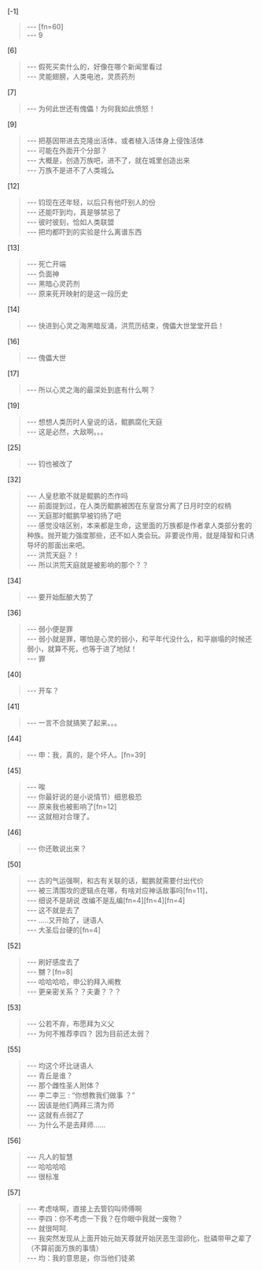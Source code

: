 
[-1] 
>--- [fn=60]<br>
>--- 9<br>

[6] 
>--- 假死买卖什么的，好像在哪个新闻里看过<br>
>--- 灵能翅膀，人类电池，灵质药剂<br>

[7] 
>--- 为何此世还有傀儡！为何我如此愤怒！<br>

[9] 
>--- 把基因带进去克隆出活体，或者植入活体身上侵蚀活体<br>
>--- 可能在外面开个分部？<br>
>--- 大概是，创造万族吧，进不了，就在城里创造出来<br>
>--- 万族不是进不了人类城么<br>

[12] 
>--- 钧现在还年轻，以后只有他吓别人的份<br>
>--- 还能吓到均，真是够禁忌了<br>
>--- 彼时彼刻，恰如人类联盟<br>
>--- 把均都吓到的实验是什么离谱东西<br>

[13] 
>--- 死亡开端<br>
>--- 负面神<br>
>--- 黑暗心灵药剂<br>
>--- 原来死开映射的是这一段历史<br>

[14] 
>--- 快进到心灵之海黑暗反涌，洪荒历结束，傀儡大世堂堂开启！<br>

[16] 
>--- 傀儡大世<br>

[17] 
>--- 所以心灵之海的最深处到底有什么啊？<br>

[19] 
>--- 想想人类历时人皇说的话，鲲鹏腐化天庭<br>
>--- 这是必然，大敌啊。。。<br>

[25] 
>--- 钧也被改了<br>

[32] 
>--- 人皇悲歌不就是鲲鹏的杰作吗<br>
>--- 前面提到过，在人类历鲲鹏被困在东皇宫分离了日月时空的权柄<br>
>--- 天庭那时鲲鹏早被钧扬了吧<br>
>--- 感觉没啥区别，本来都是生命，这里面的万族都是作者拿人类部分套的种族。抛开能力强度那些，还不如人类会玩。非要说作用，就是降智和只诱导坏的那面出来吧。<br>
>--- 洪荒天庭？！<br>
>--- 所以洪荒天庭就是被影响的那个？？<br>

[34] 
>--- 要开始酝酿大势了<br>

[36] 
>--- 弱小便是罪<br>
>--- 弱小就是罪，哪怕是心灵的弱小，和平年代没什么，和平崩塌的时候还弱小，就算不死，也等于进了地狱！<br>
>--- 罪<br>

[40] 
>--- 开车？<br>

[41] 
>--- 一言不合就搞笑了起来。。。<br>

[44] 
>--- 申：我，真的，是个坏人。[fn=39]<br>

[45] 
>--- 唉<br>
>--- 你最好说的是小说情节）细思极恐<br>
>--- 原来我也被影响了[fn=12]<br>
>--- 这就相对合理了。<br>

[46] 
>--- 你还敢说出来？<br>

[50] 
>--- 古的气运强啊，和古有关联的话，鲲鹏就需要付出代价<br>
>--- 被三清围攻的逻辑点在哪，有啥对应神话故事吗[fn=11]，<br>
>--- 细说不是胡说 改编不是乱编[fn=4][fn=4][fn=4]<br>
>--- 这不就是去了<br>
>--- .....又开始了，谜语人<br>
>--- 大圣后台硬的[fn=4]<br>

[52] 
>--- 刷好感度去了<br>
>--- 嬲？[fn=8]<br>
>--- 哈哈哈哈，申公豹拜入阐教<br>
>--- 更亲密关系？？夫妻？？？<br>

[53] 
>--- 公若不弃，布愿拜为义父<br>
>--- 为何不推荐李四？
因为目前还太弱？<br>

[55] 
>--- 均这个坏比谜语人<br>
>--- 青丘是谁？<br>
>--- 那个雌性圣人附体？<br>
>--- 李二李三 : “你想教我们做事 ？”<br>
>--- 因该是他们两拜三清为师<br>
>--- 这就有点弱Z了<br>
>--- 为什么不是去拜师……<br>

[56] 
>--- 凡人的智慧<br>
>--- 哈哈哈哈<br>
>--- 很标准<br>

[57] 
>--- 考虑啥啊，直接上去管钧叫师傅啊<br>
>--- 李四：你不考虑一下我？在你眼中我就一废物？<br>
>--- 就很呵呵.<br>
>--- 我突然发现从上面开始元始天尊就开始厌恶生湿卵化，批磷带甲之辈了（不算前面万族的事情）<br>
>--- 均：我的意思是，你当他们徒弟<br>
